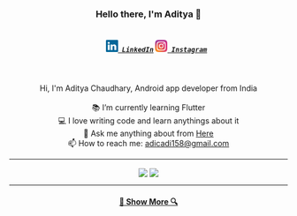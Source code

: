 <h3 align="center">Hello there, I'm Aditya 👋</h3>
<h5 align="center">
  <code>
    <a href="https://www.linkedin.com/in/adicadi/" title="LinkedIn Profile"><img width="22" src="https://github.com/adicadi/adicadi/blob/master/linkedin.svg"> LinkedIn</a></code>
  <code><a href="https://www.instagram.com/_adicadi_/" title="Instagram Profile"><img width="22" src="https://github.com/adicadi/adicadi/blob/master/Instagram.svg"> Instagram</a></code>
</h5>
<br>
<p align="center">
  Hi, I'm Aditya Chaudhary, Android app developer from India
  <br>
  <br>
  📚 I’m currently learning Flutter
  <br>
  💻 I love writing code and learn anythings about it
  <br>
  💬 Ask me anything about from <a href="https://github.com/adicadi/adicadi/issues" title="Issues">Here</a>
  <br>
  📫 How to reach me: <a href="mailto: adicadi158@gmail.com">adicadi158@gmail.com</a>
  
</p>

<hr>

<p align=center>
    <img height=160 align="center" src="https://github-readme-stats-adicadi.vercel.app/api?username=adicadi&show_icons=true&theme=gotham">
    <img height=160 align="center" src="https://github-readme-stats-adicadi.vercel.app/api/top-langs/?username=adicadi&layout=compact&theme=gotham">
</p>

<hr>
<!--<p align=center>
<img height= 250 align="center" src="https://activity-graph.herokuapp.com/graph?username=adicadi&theme=react-dark"></p>
<hr>-->
<h4 align="center"><a href=https://github.com/adicadi?tab=repositories title="Show Repositories">🔎 Show More 🔍</a></h4>


